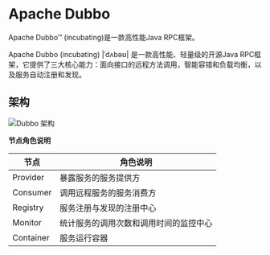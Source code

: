 # Apache Dubbo

Apache Dubbo™ (incubating)是一款高性能Java RPC框架。

Apache Dubbo (incubating) |ˈdʌbəʊ| 是一款高性能、轻量级的开源Java RPC框架，它提供了三大核心能力：面向接口的远程方法调用，智能容错和负载均衡，以及服务自动注册和发现。

## 架构
![Dubbo 架构](https://raw.githubusercontent.com/salahgao/technote/master/images/dubbo-architecture.jpg)

**节点角色说明**

节点 | 角色说明
------------ | -----------------------------  
Provider | 暴露服务的服务提供方
Consumer | 调用远程服务的服务消费方
Registry | 服务注册与发现的注册中心
Monitor | 统计服务的调用次数和调用时间的监控中心
Container | 服务运行容器
